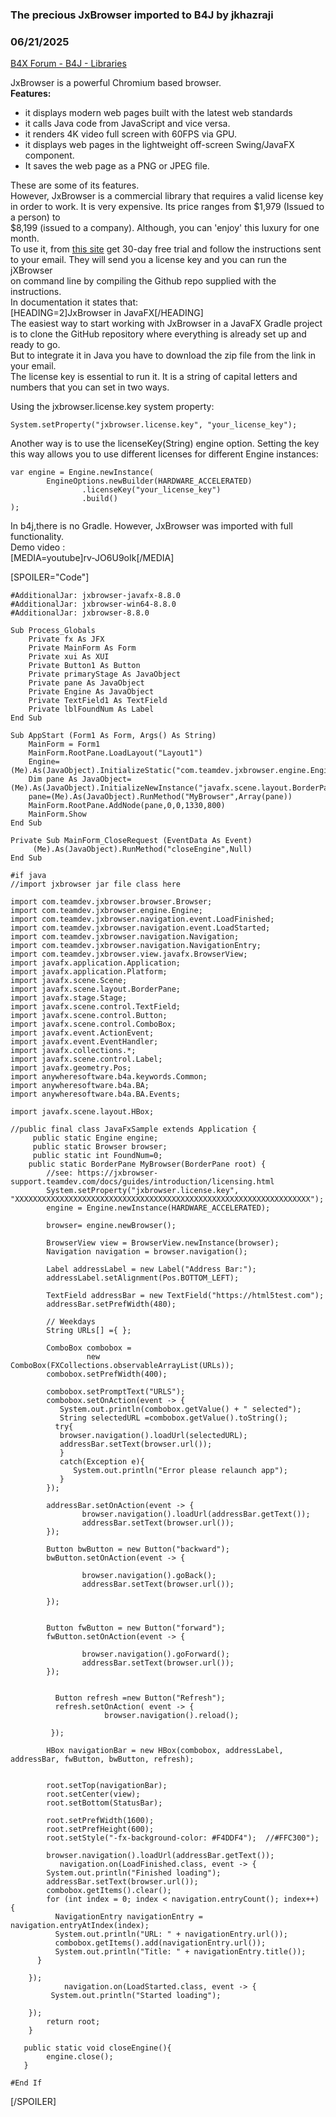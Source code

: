### The precious JxBrowser imported to B4J by jkhazraji
### 06/21/2025
[B4X Forum - B4J - Libraries](https://www.b4x.com/android/forum/threads/167488/)

JxBrowser is a powerful Chromium based browser.   
**Features:**  

- it displays modern web pages built with the latest web standards
- it calls Java code from JavaScript and vice versa.
- it renders 4K video full screen with 60FPS via GPU.
- it displays web pages in the lightweight off-screen Swing/JavaFX component.
- It saves the web page as a PNG or JPEG file.

These are some of its features.   
However, JxBrowser is a commercial library that requires a valid license key in order to work. It is very expensive. Its price ranges from $1,979 (Issued to a person) to   
$8,199 (issued to a company). Although, you can 'enjoy' this luxury for one month.  
To use it, from [this site](https://teamdev.com/jxbrowser/) get 30-day free trial and follow the instructions sent to your email. They will send you a license key and you can run the jXBrowser   
on command line by compiling the Github repo supplied with the instructions.  
In documentation it states that:  
[HEADING=2]JxBrowser in JavaFX[/HEADING]  
The easiest way to start working with JxBrowser in a JavaFX Gradle project is to clone the GitHub repository where everything is already set up and ready to go.  
But to integrate it in Java you have to download the zip file from the link in your email.   
The license key is essential to run it. It is a string of capital letters and numbers that you can set in two ways.  
  
Using the jxbrowser.license.key system property:  
  

```B4X
System.setProperty("jxbrowser.license.key", "your_license_key");
```

  
  
  
Another way is to use the licenseKey(String) engine option. Setting the key this way allows you to use different licenses for different Engine instances:  

```B4X
var engine = Engine.newInstance(  
        EngineOptions.newBuilder(HARDWARE_ACCELERATED)  
                .licenseKey("your_license_key")  
                .build()  
);
```

  
In b4j,there is no Gradle. However, JxBrowser was imported with full functionality.  
Demo video :  
[MEDIA=youtube]rv-JO6U9oIk[/MEDIA]  
  
[SPOILER="Code"]

```B4X
#AdditionalJar: jxbrowser-javafx-8.8.0  
#AdditionalJar: jxbrowser-win64-8.8.0  
#AdditionalJar: jxbrowser-8.8.0  
  
Sub Process_Globals  
    Private fx As JFX  
    Private MainForm As Form  
    Private xui As XUI  
    Private Button1 As Button  
    Private primaryStage As JavaObject  
    Private pane As JavaObject  
    Private Engine As JavaObject  
    Private TextField1 As TextField  
    Private lblFoundNum As Label  
End Sub  
  
Sub AppStart (Form1 As Form, Args() As String)  
    MainForm = Form1  
    MainForm.RootPane.LoadLayout("Layout1")  
    Engine=(Me).As(JavaObject).InitializeStatic("com.teamdev.jxbrowser.engine.Engine")  
    Dim pane As JavaObject= (Me).As(JavaObject).InitializeNewInstance("javafx.scene.layout.BorderPane",Null)  
    pane=(Me).As(JavaObject).RunMethod("MyBrowser",Array(pane))  
    MainForm.RootPane.AddNode(pane,0,0,1330,800)  
    MainForm.Show  
End Sub  
  
Private Sub MainForm_CloseRequest (EventData As Event)  
     (Me).As(JavaObject).RunMethod("closeEngine",Null)  
End Sub  
  
#if java  
//import jxbrowser jar file class here  
  
import com.teamdev.jxbrowser.browser.Browser;  
import com.teamdev.jxbrowser.engine.Engine;  
import com.teamdev.jxbrowser.navigation.event.LoadFinished;  
import com.teamdev.jxbrowser.navigation.event.LoadStarted;  
import com.teamdev.jxbrowser.navigation.Navigation;  
import com.teamdev.jxbrowser.navigation.NavigationEntry;  
import com.teamdev.jxbrowser.view.javafx.BrowserView;  
import javafx.application.Application;  
import javafx.application.Platform;  
import javafx.scene.Scene;  
import javafx.scene.layout.BorderPane;  
import javafx.stage.Stage;  
import javafx.scene.control.TextField;  
import javafx.scene.control.Button;  
import javafx.scene.control.ComboBox;  
import javafx.event.ActionEvent;  
import javafx.event.EventHandler;  
import javafx.collections.*;  
import javafx.scene.control.Label;  
import javafx.geometry.Pos;  
import anywheresoftware.b4a.keywords.Common;  
import anywheresoftware.b4a.BA;  
import anywheresoftware.b4a.BA.Events;  
  
import javafx.scene.layout.HBox;  
  
//public final class JavaFxSample extends Application {  
     public static Engine engine;  
     public static Browser browser;  
     public static int FoundNum=0;  
    public static BorderPane MyBrowser(BorderPane root) {  
        //see: https://jxbrowser-support.teamdev.com/docs/guides/introduction/licensing.html  
        System.setProperty("jxbrowser.license.key", "XXXXXXXXXXXXXXXXXXXXXXXXXXXXXXXXXXXXXXXXXXXXXXXXXXXXXXXXXXXXXXXXXX");  
        engine = Engine.newInstance(HARDWARE_ACCELERATED);  
  
        browser= engine.newBrowser();  
  
        BrowserView view = BrowserView.newInstance(browser);  
        Navigation navigation = browser.navigation();  
   
        Label addressLabel = new Label("Address Bar:");  
        addressLabel.setAlignment(Pos.BOTTOM_LEFT);  
      
        TextField addressBar = new TextField("https://html5test.com");  
        addressBar.setPrefWidth(480);  
          
        // Weekdays  
        String URLs[] ={ };  
   
        ComboBox combobox =  
                 new ComboBox(FXCollections.observableArrayList(URLs));  
        combobox.setPrefWidth(400);         
                          
        combobox.setPromptText("URLS");  
        combobox.setOnAction(event -> {  
           System.out.println(combobox.getValue() + " selected");  
           String selectedURL =combobox.getValue().toString();  
          try{  
           browser.navigation().loadUrl(selectedURL);  
           addressBar.setText(browser.url());  
           }  
           catch(Exception e){  
              System.out.println("Error please relaunch app");  
           }  
        });  
          
        addressBar.setOnAction(event -> {         
                browser.navigation().loadUrl(addressBar.getText());  
                addressBar.setText(browser.url());  
        });  
          
        Button bwButton = new Button("backward");  
        bwButton.setOnAction(event -> {  
          
                browser.navigation().goBack();  
                addressBar.setText(browser.url());  
          
        });  
      
      
        Button fwButton = new Button("forward");  
        fwButton.setOnAction(event -> {  
              
                browser.navigation().goForward();  
                addressBar.setText(browser.url());  
        });  
      
      
          Button refresh =new Button("Refresh");  
          refresh.setOnAction( event -> {  
                     browser.navigation().reload();  
                  
         });  
      
        HBox navigationBar = new HBox(combobox, addressLabel, addressBar, fwButton, bwButton, refresh);  
        
          
        root.setTop(navigationBar);  
        root.setCenter(view);  
        root.setBottom(StatusBar);  
              
        root.setPrefWidth(1600);  
        root.setPrefHeight(600);  
        root.setStyle("-fx-background-color: #F4DDF4");  //#FFC300");  
      
        browser.navigation().loadUrl(addressBar.getText());  
           navigation.on(LoadFinished.class, event -> {  
        System.out.println("Finished loading");  
        addressBar.setText(browser.url());  
        combobox.getItems().clear();  
        for (int index = 0; index < navigation.entryCount(); index++) {  
          NavigationEntry navigationEntry = navigation.entryAtIndex(index);  
          System.out.println("URL: " + navigationEntry.url());  
          combobox.getItems().add(navigationEntry.url());  
          System.out.println("Title: " + navigationEntry.title());  
      }  
      
    });  
            navigation.on(LoadStarted.class, event -> {  
         System.out.println("Started loading");  
      
    });  
        return root;  
    }  
      
   public static void closeEngine(){  
        engine.close();  
   }  
   
#End If
```

[/SPOILER]